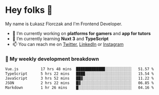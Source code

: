 # Hey folks 👋

My name is Łukasz Florczak and I'm Frontend Developer. 

- 🔭 I’m currently working on **platforms for gamers** and **app for tutors**
- 🌱 I’m currently learning **Nuxt 3** and **TypeScript**
- 📫 You can reach me on [Twitter](https://twitter.com/lukaszflorczak), [LinkedIn](https://pl.linkedin.com/in/lukasz-florczak) or [Instagram](https://instagram.com/lukaszflorczak)


### 🧮 My weekly development breakdown

<!--START_SECTION:waka-->

```txt
Vue.js          17 hrs 48 mins  █████████████░░░░░░░░░░░░   51.57 %
TypeScript      5 hrs 22 mins   ████░░░░░░░░░░░░░░░░░░░░░   15.54 %
JavaScript      3 hrs 52 mins   ██▓░░░░░░░░░░░░░░░░░░░░░░   11.22 %
JSON            2 hrs 22 mins   █▓░░░░░░░░░░░░░░░░░░░░░░░   06.85 %
Markdown        1 hr 26 mins    █░░░░░░░░░░░░░░░░░░░░░░░░   04.16 %
```

<!--END_SECTION:waka-->

<!--
**lukaszflorczak/lukaszflorczak** is a ✨ _special_ ✨ repository because its `README.md` (this file) appears on your GitHub profile.

Here are some ideas to get you started:

- 🔭 I’m currently working on ...
- 🌱 I’m currently learning ...
- 👯 I’m looking to collaborate on ...
- 🤔 I’m looking for help with ...
- 💬 Ask me about ...
- 📫 How to reach me: ...
- 😄 Pronouns: ...
- ⚡ Fun fact: ...
-->
